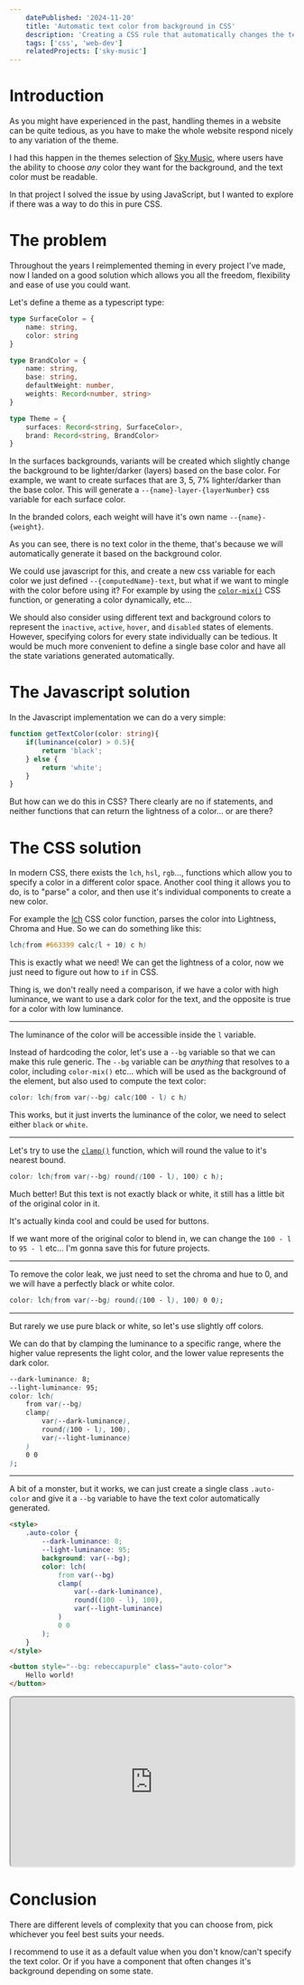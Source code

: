 ```yaml
---
    datePublished: '2024-11-20'
    title: 'Automatic text color from background in CSS'
    description: 'Creating a CSS rule that automatically changes the text color based on the background color of the element.'
    tags: ['css', 'web-dev']
    relatedProjects: ['sky-music']
---
```

<script>
    import ColorAndPreview from "$cmp/blog/ColorAndPreview.svelte";    
</script>

# Introduction

As you might have experienced in the past, handling themes in a website can be quite tedious, as you have to make the whole website respond nicely to any variation of the theme.

I had this happen in the themes selection of [Sky Music](https://sky-music.specy.app/theme), where users have the ability to choose *any* color they want for the background, and the text color must be readable.

In that project I solved the issue by using JavaScript, but I wanted to explore if there was a way to do this in pure CSS.

# The problem

Throughout the years I reimplemented theming in every project I've made, now I landed on a good solution which allows you all the freedom, flexibility and ease of use you could want.

Let's define a theme as a typescript type:
```typescript
type SurfaceColor = {
    name: string,
    color: string
}

type BrandColor = {
    name: string,
    base: string,
    defaultWeight: number,
    weights: Record<number, string>
}

type Theme = {
    surfaces: Record<string, SurfaceColor>,
    brand: Record<string, BrandColor>
}
```
In the surfaces backgrounds, variants will be created which slightly change the background to be lighter/darker (layers) based on the base color. 
For example, we want to create surfaces that are 3, 5, 7% lighter/darker than the base color.
This will generate a `--{name}-layer-{layerNumber}` css variable for each surface color. 

In the branded colors, each weight will have it's own name `--{name}-{weight}`.

As you can see, there is no text color in the theme, that's because we will automatically generate it based on the background color.

We could use javascript for this, and create a new css variable for each color we just defined `--{computedName}-text`, but what if we want to mingle with the color before using it? 
For example by using the [`color-mix()`](https://developer.mozilla.org/en-US/docs/Web/CSS/color_value/color-mix) CSS function, or generating a color dynamically, etc...

We should also consider using different text and background colors to represent the `inactive`, `active`, `hover`, and `disabled` states of elements. 
However, specifying colors for every state individually can be tedious. 
It would be much more convenient to define a single base color and have all the state variations generated automatically.
# The Javascript solution

In the Javascript implementation we can do a very simple:
```ts
function getTextColor(color: string){
    if(luminance(color) > 0.5){
        return 'black';
    } else {
        return 'white';
    }
}
```
But how can we do this in CSS? There clearly are no if statements, and neither functions that can return the lightness of a color... or are there?

# The CSS solution

In modern CSS, there exists the `lch`, `hsl`, `rgb`..., functions which allow you to specify a color in a different color space.
Another cool thing it allows you to do, is to "parse" a color, and then use it's individual components to create a new color.

For example the [lch](https://developer.mozilla.org/en-US/docs/Web/CSS/color_value/lch) CSS color function,
parses the color into Lightness, Chroma and Hue. So we can do something like this:
```css
lch(from #663399 calc(l + 10) c h)
```
This is exactly what we need! We can get the lightness of a color, now we just need to figure out how to `if` in CSS.

Thing is, we don't really need a comparison, if we have a color with high luminance, we want to use a dark color for the text, and the opposite is true for a color with low luminance.

--- 

The luminance of the color will be accessible inside the `l` variable.

Instead of hardcoding the color, let's use a `--bg` variable so that
we can make this rule generic. The `--bg` variable can be *anything* that resolves to a color, including `color-mix()` etc... 
which will be used as the background of the element, but also used to compute the text color:
```css
color: lch(from var(--bg) calc(100 - l) c h)
```

<ColorAndPreview color="#663399" cssFunction="lch(from var(--bg) calc(100 - l) c h)"/>

This works, but it just inverts the luminance of the color, we need to select either `black` or `white`.

--- 

Let's try to use the [`clamp()`](https://developer.mozilla.org/en-US/docs/Web/CSS/clamp) function, which will round the value to it's nearest bound.
```css
color: lch(from var(--bg) round((100 - l), 100) c h);
```

<ColorAndPreview color="#663399" cssFunction="lch(from var(--bg) round((100 - l), 100) c h)"/>

Much better! But this text is not exactly black or white, it still has a little bit of the original color in it.

It's actually kinda cool and could be used for buttons. 

If we want more of the original color to blend in, we can change
the `100 - l` to `95 - l` etc...
I'm gonna save this for future projects.

--- 

To remove the color leak, we just need to set the chroma and hue to 0, and we will have a perfectly black or white color.
```css
color: lch(from var(--bg) round((100 - l), 100) 0 0);
```

<ColorAndPreview color="#663399" cssFunction="lch(from var(--bg) round((100 - l), 100) 0 0)"/>

--- 

But rarely we use pure black or white, so let's use slightly off colors.

We can do that by clamping the luminance to a specific range, where the higher value represents the light color, and the lower value represents the dark color.
```css
--dark-luminance: 8;
--light-luminance: 95;
color: lch(
    from var(--bg) 
    clamp(
        var(--dark-luminance),
        round((100 - l), 100),
        var(--light-luminance)
    )
    0 0
);
```
<ColorAndPreview 
    color="#663399" 
    style="--light-luminance: 95; --dark-luminance: 8;"
    cssFunction="lch(from var(--bg) clamp(var(--dark-luminance), round((100 - l), 100), var(--light-luminance)) 0 0)"
/>

---

A bit of a monster, but it works, we can just create a single class `.auto-color` and give it a `--bg` variable to have the text color automatically generated.

```html
<style>
    .auto-color {
        --dark-luminance: 8;
        --light-luminance: 95;
        background: var(--bg);
        color: lch(
            from var(--bg) 
            clamp(
                var(--dark-luminance),
                round((100 - l), 100),
                var(--light-luminance)
            )
            0 0
        );
    }
</style>

<button style="--bg: rebeccapurple" class="auto-color">
    Hello world!
</button>
```

<iframe src="https://codepen.io/specy-the-bold/embed/BaXgoPE" style="width: 100%; height: 300px; border-radius: 0.5rem"></iframe>

# Conclusion

There are different levels of complexity that you can choose from, pick whichever you feel best suits your needs.

I recommend to use it as a default value when you don't know/can't specify the text color.
Or if you have a component that often changes it's background depending on some state.